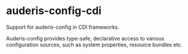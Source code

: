 auderis-config-cdi
==============

Support for auderis-config in CDI frameworks.

Auderis-config provides type-safe, declarative access
to various configuration sources, such as system properties,
resource bundles etc.
